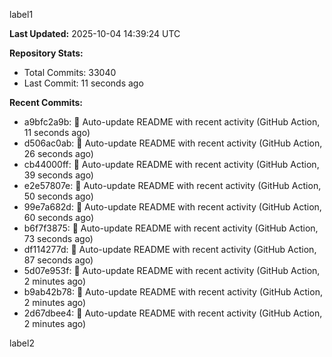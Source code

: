 
label1 
<!-- ACTIVITY_START -->
**Last Updated:** 2025-10-04 14:39:24 UTC

**Repository Stats:**
- Total Commits: 33040
- Last Commit: 11 seconds ago

**Recent Commits:**
- a9bfc2a9b: 🤖 Auto-update README with recent activity (GitHub Action, 11 seconds ago)
- d506ac0ab: 🤖 Auto-update README with recent activity (GitHub Action, 26 seconds ago)
- cb44000ff: 🤖 Auto-update README with recent activity (GitHub Action, 39 seconds ago)
- e2e57807e: 🤖 Auto-update README with recent activity (GitHub Action, 50 seconds ago)
- 99e7a682d: 🤖 Auto-update README with recent activity (GitHub Action, 60 seconds ago)
- b6f7f3875: 🤖 Auto-update README with recent activity (GitHub Action, 73 seconds ago)
- df114277d: 🤖 Auto-update README with recent activity (GitHub Action, 87 seconds ago)
- 5d07e953f: 🤖 Auto-update README with recent activity (GitHub Action, 2 minutes ago)
- b9ab42b78: 🤖 Auto-update README with recent activity (GitHub Action, 2 minutes ago)
- 2d67dbee4: 🤖 Auto-update README with recent activity (GitHub Action, 2 minutes ago)
<!-- ACTIVITY_END -->

label2

